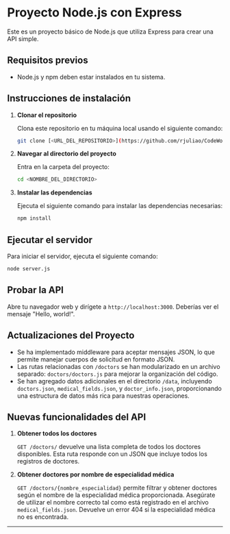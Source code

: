 # Proyecto Node.js con Express

Este es un proyecto básico de Node.js que utiliza Express para crear una API simple.

## Requisitos previos

- Node.js y npm deben estar instalados en tu sistema.

## Instrucciones de instalación

1. **Clonar el repositorio**

   Clona este repositorio en tu máquina local usando el siguiente comando:

   ```bash
   git clone [<URL_DEL_REPOSITORIO>](https://github.com/rjuliao/CodeWorkshop)
   ```

2. **Navegar al directorio del proyecto**

   Entra en la carpeta del proyecto:

   ```bash
   cd <NOMBRE_DEL_DIRECTORIO>
   ```

3. **Instalar las dependencias**

   Ejecuta el siguiente comando para instalar las dependencias necesarias:

   ```bash
   npm install
   ```

## Ejecutar el servidor

Para iniciar el servidor, ejecuta el siguiente comando:

```bash
node server.js
```

## Probar la API

Abre tu navegador web y dirígete a `http://localhost:3000`. Deberías ver el mensaje "Hello, world!".

## Actualizaciones del Proyecto

- Se ha implementado middleware para aceptar mensajes JSON, lo que permite manejar cuerpos de solicitud en formato JSON.
- Las rutas relacionadas con `/doctors` se han modularizado en un archivo separado: `doctors/doctors.js` para mejorar la organización del código.
- Se han agregado datos adicionales en el directorio `/data`, incluyendo `doctors.json`, `medical_fields.json`, y `doctor_info.json`, proporcionando una estructura de datos más rica para nuestras operaciones.

## Nuevas funcionalidades del API

1. **Obtener todos los doctores**

   `GET /doctors/` devuelve una lista completa de todos los doctores disponibles. Esta ruta responde con un JSON que incluye todos los registros de doctores.

2. **Obtener doctores por nombre de especialidad médica**

   `GET /doctors/{nombre_especialidad}` permite filtrar y obtener doctores según el nombre de la especialidad médica proporcionada. Asegúrate de utilizar el nombre correcto tal como está registrado en el archivo `medical_fields.json`. Devuelve un error 404 si la especialidad médica no es encontrada.

---
